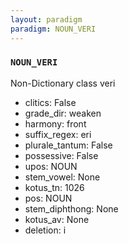 ```yaml
---
layout: paradigm
paradigm: NOUN_VERI
---
```

### ` NOUN_VERI `

Non-Dictionary class veri
* clitics: False
* grade_dir: weaken
* harmony: front
* suffix_regex: eri
* plurale_tantum: False
* possessive: False
* upos: NOUN
* stem_vowel: None
* kotus_tn: 1026
* pos: NOUN
* stem_diphthong: None
* kotus_av: None
* deletion: i
